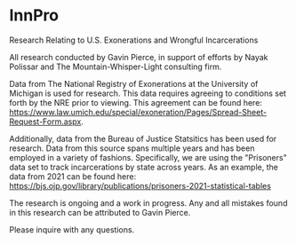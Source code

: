 # InnPro
Research Relating to U.S. Exonerations and Wrongful Incarcerations

All research conducted by Gavin Pierce, in support of efforts by Nayak Polissar and The Mountain-Whisper-Light consulting firm. 

Data from The National Registry of Exonerations at the University of Michigan is used for research. This data requires agreeing to conditions set forth by the NRE prior to viewing.
This agreement can be found here: 
https://www.law.umich.edu/special/exoneration/Pages/Spread-Sheet-Request-Form.aspx.

Additionally, data from the Bureau of Justice Statsitics has been used for research. Data from this source spans multiple years and has been employed in a variety of fashions.
Specifically, we are using the "Prisoners" data set to track incarcerations by state across years. As an example, the data from 2021 can be found here:
https://bjs.ojp.gov/library/publications/prisoners-2021-statistical-tables

The research is ongoing and a work in progress. Any and all mistakes found in this research can be attributed to Gavin Pierce. 

Please inquire with any questions.

